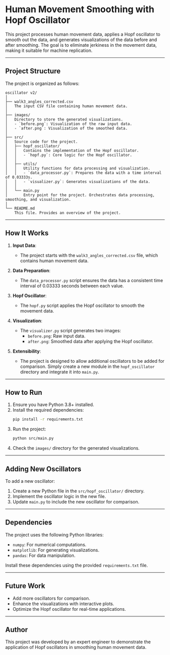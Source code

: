 # Human Movement Smoothing with Hopf Oscillator

This project processes human movement data, applies a Hopf oscillator to smooth out the data, and generates visualizations of the data before and after smoothing. The goal is to eliminate jerkiness in the movement data, making it suitable for machine replication.

---

## Project Structure

The project is organized as follows:

```
oscillator v2/
│
├── walk3_angles_corrected.csv
│   The input CSV file containing human movement data.
│
├── images/
│   Directory to store the generated visualizations.
│   - `before.png`: Visualization of the raw input data.
│   - `after.png`: Visualization of the smoothed data.
│
├── src/
│   Source code for the project.
│   ├── hopf_oscillator/
│   │   Contains the implementation of the Hopf oscillator.
│   │   - `hopf.py`: Core logic for the Hopf oscillator.
│   │
│   ├── utils/
│   │   Utility functions for data processing and visualization.
│   │   - `data_processor.py`: Prepares the data with a time interval of 0.03333s.
│   │   - `visualizer.py`: Generates visualizations of the data.
│   │
│   └── main.py
│       Entry point for the project. Orchestrates data processing, smoothing, and visualization.
│
└── README.md
    This file. Provides an overview of the project.
```

---

## How It Works

1. **Input Data**:
   - The project starts with the `walk3_angles_corrected.csv` file, which contains human movement data.

2. **Data Preparation**:
   - The `data_processor.py` script ensures the data has a consistent time interval of 0.03333 seconds between each value.

3. **Hopf Oscillator**:
   - The `hopf.py` script applies the Hopf oscillator to smooth the movement data.

4. **Visualization**:
   - The `visualizer.py` script generates two images:
     - `before.png`: Raw input data.
     - `after.png`: Smoothed data after applying the Hopf oscillator.

5. **Extensibility**:
   - The project is designed to allow additional oscillators to be added for comparison. Simply create a new module in the `hopf_oscillator` directory and integrate it into `main.py`.

---

## How to Run

1. Ensure you have Python 3.8+ installed.
2. Install the required dependencies:
   ```bash
   pip install -r requirements.txt
   ```
3. Run the project:
   ```bash
   python src/main.py
   ```
4. Check the `images/` directory for the generated visualizations.

---

## Adding New Oscillators

To add a new oscillator:
1. Create a new Python file in the `src/hopf_oscillator/` directory.
2. Implement the oscillator logic in the new file.
3. Update `main.py` to include the new oscillator for comparison.

---

## Dependencies

The project uses the following Python libraries:
- `numpy`: For numerical computations.
- `matplotlib`: For generating visualizations.
- `pandas`: For data manipulation.

Install these dependencies using the provided `requirements.txt` file.

---

## Future Work

- Add more oscillators for comparison.
- Enhance the visualizations with interactive plots.
- Optimize the Hopf oscillator for real-time applications.

---

## Author

This project was developed by an expert engineer to demonstrate the application of Hopf oscillators in smoothing human movement data.